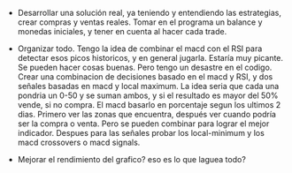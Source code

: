- Desarrollar una solución real, ya teniendo y entendiendo las estrategias, crear compras y ventas reales. Tomar en el 
programa un balance y monedas iniciales, y tener en cuenta al hacer cada trade.

- Organizar todo. Tengo la idea de combinar el macd con el RSI para detectar esos picos historicos, y en general jugarla. Estaría muy picante.
Se pueden hacer cosas buenas. Pero tengo un desastre en el codigo.
Crear una combinacion de decisiones basado en el macd y RSI, y dos señales basadas en macd y local maximum.
La idea seria que cada una pondria un 0-50 y se suman ambos, y si el resultado es mayor del 50% vende, si no compra. 
El macd basarlo en porcentaje segun los ultimos 2 dias. Primero ver las zonas que encuentra, después ver cuando
podría ser la compra o venta. Pero se pueden combinar para lograr el mejor indicador.
Despues para las señales probar los local-minimum y los macd crossovers o macd signals.

- Mejorar el rendimiento del grafico? eso es lo que laguea todo?